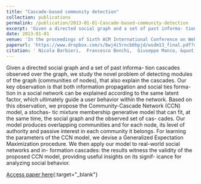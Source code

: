 ```yaml
---
title: "Cascade-based community detection"
collection: publications
permalink: /publication/2013-01-01-Cascade-based-community-detection
excerpt: 'Given a directed social graph and a set of past informa- tion cascades observed over the graph, we study the novel problem of detecting modules of the graph (communities of nodes), that also explain the cascades. Our key observation is that both information propagation and social ties forma- tion in a social network can be explained according to the same latent factor, which ultimately guide a user behavior within the network. Based on this observation, we propose the Community-Cascade Network (CCN) model, a stochas- tic mixture membership generative model that can fit, at the same time, the social graph and the observed set of cas- cades. Our model produces overlapping communities and for each node, its level of authority and passive interest in each community it belongs. For learning the parameters of the CCN model, we devise a Generalized Expectation Maximization procedure. We then apply our model to real-world social networks and in- formation cascades: the results witness the validity of the proposed CCN model, providing useful insights on its signif- icance for analyzing social behavior.'
date: 2013-01-01
venue: 'In the proceedings of Sixth ACM International Conference on Web Search and Data Mining, WSDM 2013, Rome, Italy, February 4-8, 2013'
paperurl: 'https://www.dropbox.com/s/bwj4i5rncb6hpjd/wsdm13_final.pdf?dl=0'
citation: ' Nicola Barbieri,  Francesco Bonchi,  Giuseppe Manco, &quot;Cascade-based community detection.&quot; In the proceedings of Sixth ACM International Conference on Web Search and Data Mining, WSDM 2013, Rome, Italy, February 4-8, 2013, 2013.'
---
```

Given a directed social graph and a set of past informa- tion cascades observed over the graph, we study the novel problem of detecting modules of the graph (communities of nodes), that also explain the cascades. Our key observation is that both information propagation and social ties forma- tion in a social network can be explained according to the same latent factor, which ultimately guide a user behavior within the network. Based on this observation, we propose the Community-Cascade Network (CCN) model, a stochas- tic mixture membership generative model that can fit, at the same time, the social graph and the observed set of cas- cades. Our model produces overlapping communities and for each node, its level of authority and passive interest in each community it belongs. For learning the parameters of the CCN model, we devise a Generalized Expectation Maximization procedure. We then apply our model to real-world social networks and in- formation cascades: the results witness the validity of the proposed CCN model, providing useful insights on its signif- icance for analyzing social behavior.

[Access paper here](https://www.dropbox.com/s/bwj4i5rncb6hpjd/wsdm13_final.pdf?dl=0){:target="_blank"}
